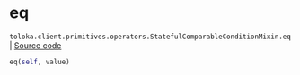 # eq
`toloka.client.primitives.operators.StatefulComparableConditionMixin.eq` | [Source code](https://github.com/Toloka/toloka-kit/blob/v1.0.1/src/client/primitives/operators.py#L159)

```python
eq(self, value)
```


